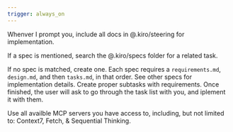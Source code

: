 ```yaml
---
trigger: always_on
---
```


Whenver I prompt you, include all docs in @.kiro/steering for implementation.  

If a spec is mentioned, search the @.kiro/specs folder for a related task. 

If no spec is matched, create one. Each spec requires a `requirements.md`, `design.md`, and then `tasks.md`, in that order. See other specs for implementation details.
Create proper subtasks with requirements. Once finished, the user will ask to go through the task list with you, and iplement it with them.

Use all availble MCP servers you have access to, including, but not limited to: Context7, Fetch, & Sequential Thinking.
